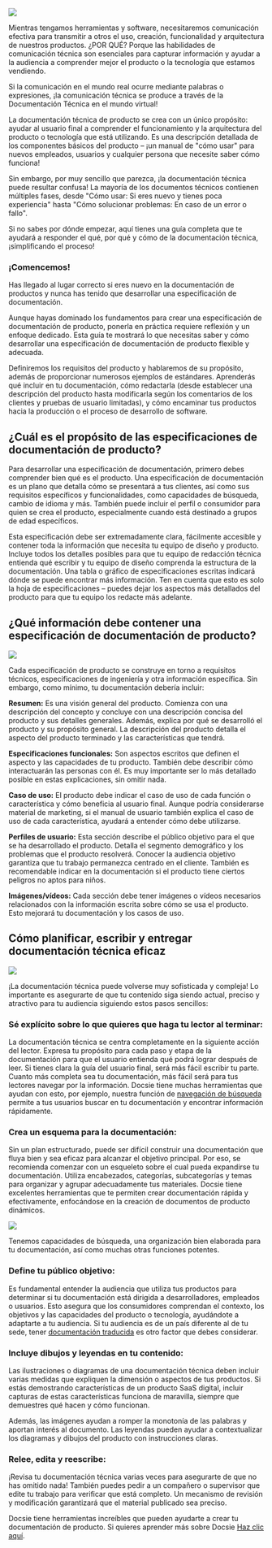 ![](https://images.unsplash.com/photo-1557425955-df376b5903c8?crop=entropy&cs=tinysrgb&fit=max&fm=jpg&ixid=MnwzMTM3MXwwfDF8c2VhcmNofDU1fHx2aXNpb24lMjBib2FyZHxlbnwwfHx8fDE2MjgxODk4Mjc&ixlib=rb-1.2.1&q=80&w=1080)

Mientras tengamos herramientas y software, necesitaremos comunicación efectiva para transmitir a otros el uso, creación, funcionalidad y arquitectura de nuestros productos. ¿POR QUÉ? Porque las habilidades de comunicación técnica son esenciales para capturar información y ayudar a la audiencia a comprender mejor el producto o la tecnología que estamos vendiendo.

Si la comunicación en el mundo real ocurre mediante palabras o expresiones, ¡la comunicación técnica se produce a través de la Documentación Técnica en el mundo virtual!

La documentación técnica de producto se crea con un único propósito: ayudar al usuario final a comprender el funcionamiento y la arquitectura del producto o tecnología que está utilizando. Es una descripción detallada de los componentes básicos del producto – ¡un manual de "cómo usar" para nuevos empleados, usuarios y cualquier persona que necesite saber cómo funciona!

Sin embargo, por muy sencillo que parezca, ¡la documentación técnica puede resultar confusa! La mayoría de los documentos técnicos contienen múltiples fases, desde "Cómo usar: Si eres nuevo y tienes poca experiencia" hasta "Cómo solucionar problemas: En caso de un error o fallo".

Si no sabes por dónde empezar, aquí tienes una guía completa que te ayudará a responder el qué, por qué y cómo de la documentación técnica, ¡simplificando el proceso!

### ¡Comencemos!

Has llegado al lugar correcto si eres nuevo en la documentación de productos y nunca has tenido que desarrollar una especificación de documentación.

Aunque hayas dominado los fundamentos para crear una especificación de documentación de producto, ponerla en práctica requiere reflexión y un enfoque dedicado. Esta guía te mostrará lo que necesitas saber y cómo desarrollar una especificación de documentación de producto flexible y adecuada.

Definiremos los requisitos del producto y hablaremos de su propósito, además de proporcionar numerosos ejemplos de estándares. Aprenderás qué incluir en tu documentación, cómo redactarla (desde establecer una descripción del producto hasta modificarla según los comentarios de los clientes y pruebas de usuario limitadas), y cómo encaminar tus productos hacia la producción o el proceso de desarrollo de software.

## ¿Cuál es el propósito de las especificaciones de documentación de producto?

Para desarrollar una especificación de documentación, primero debes comprender bien qué es el producto. Una especificación de documentación es un plano que detalla cómo se presentará a tus clientes, así como sus requisitos específicos y funcionalidades, como capacidades de búsqueda, cambio de idioma y más. También puede incluir el perfil o consumidor para quien se crea el producto, especialmente cuando está destinado a grupos de edad específicos.

Esta especificación debe ser extremadamente clara, fácilmente accesible y contener toda la información que necesita tu equipo de diseño y producto. Incluye todos los detalles posibles para que tu equipo de redacción técnica entienda qué escribir y tu equipo de diseño comprenda la estructura de la documentación. Una tabla o gráfico de especificaciones escritas indicará dónde se puede encontrar más información. Ten en cuenta que esto es solo la hoja de especificaciones – puedes dejar los aspectos más detallados del producto para que tu equipo los redacte más adelante.

## ¿Qué información debe contener una especificación de documentación de producto?

![](https://images.unsplash.com/photo-1506784881475-0e408bbca849?crop=entropy&cs=tinysrgb&fit=max&fm=jpg&ixid=MnwzMTM3MXwwfDF8c2VhcmNofDZ8fHBsYW5uaW5nfGVufDB8fHx8MTYyODE4OTkyNA&ixlib=rb-1.2.1&q=80&w=1080)

Cada especificación de producto se construye en torno a requisitos técnicos, especificaciones de ingeniería y otra información específica. Sin embargo, como mínimo, tu documentación debería incluir:

**Resumen:** Es una visión general del producto. Comienza con una descripción del concepto y concluye con una descripción concisa del producto y sus detalles generales. Además, explica por qué se desarrolló el producto y su propósito general. La descripción del producto detalla el aspecto del producto terminado y las características que tendrá.

**Especificaciones funcionales:** Son aspectos escritos que definen el aspecto y las capacidades de tu producto. También debe describir cómo interactuarán las personas con él. Es muy importante ser lo más detallado posible en estas explicaciones, sin omitir nada.

**Caso de uso:** El producto debe indicar el caso de uso de cada función o característica y cómo beneficia al usuario final. Aunque podría considerarse material de marketing, si el manual de usuario también explica el caso de uso de cada característica, ayudará a entender cómo debe utilizarse.

**Perfiles de usuario:** Esta sección describe el público objetivo para el que se ha desarrollado el producto. Detalla el segmento demográfico y los problemas que el producto resolverá. Conocer la audiencia objetivo garantiza que tu trabajo permanezca centrado en el cliente. También es recomendable indicar en la documentación si el producto tiene ciertos peligros no aptos para niños.

**Imágenes/vídeos:** Cada sección debe tener imágenes o vídeos necesarios relacionados con la información escrita sobre cómo se usa el producto. Esto mejorará tu documentación y los casos de uso.

## Cómo planificar, escribir y entregar documentación técnica eficaz

![](https://images.unsplash.com/photo-1450101499163-c8848c66ca85?crop=entropy&cs=tinysrgb&fit=max&fm=jpg&ixid=MnwzMTM3MXwwfDF8c2VhcmNofDF8fHdyaXR0aW5nfGVufDB8fHx8MTYyODE5MDAwOQ&ixlib=rb-1.2.1&q=80&w=1080)

¡La documentación técnica puede volverse muy sofisticada y compleja! Lo importante es asegurarte de que tu contenido siga siendo actual, preciso y atractivo para tu audiencia siguiendo estos pasos sencillos:

### Sé explícito sobre lo que quieres que haga tu lector al terminar:

La documentación técnica se centra completamente en la siguiente acción del lector. Expresa tu propósito para cada paso y etapa de la documentación para que el usuario entienda qué podrá lograr después de leer. Si tienes clara la guía del usuario final, será más fácil escribir tu parte. Cuanto más completa sea tu documentación, más fácil será para tus lectores navegar por la información. Docsie tiene muchas herramientas que ayudan con esto, por ejemplo, nuestra función de [navegación de búsqueda](https://help.docsie.io/?doc=/publish-documentation-portal/plugins-extensions/) permite a tus usuarios buscar en tu documentación y encontrar información rápidamente.

### Crea un esquema para la documentación:

Sin un plan estructurado, puede ser difícil construir una documentación que fluya bien y sea eficaz para alcanzar el objetivo principal. Por eso, se recomienda comenzar con un esqueleto sobre el cual pueda expandirse tu documentación. Utiliza encabezados, categorías, subcategorías y temas para organizar y agrupar adecuadamente tus materiales. Docsie tiene excelentes herramientas que te permiten crear documentación rápida y efectivamente, enfocándose en la creación de documentos de producto dinámicos.

![](https://cdn.docsie.io/workspace_WxPJSQ5gsES8Bzjxy/doc_ydgtE07E6Rp4AMmKv/file_sxziwEXY4iYSB0p2i/boo_Qj6raZoQQmjvdRxVs/19e9557e-cdec-2c24-9ee1-b82dff8c70f4image.png)

Tenemos capacidades de búsqueda, una organización bien elaborada para tu documentación, así como muchas otras funciones potentes.

### Define tu público objetivo:

Es fundamental entender la audiencia que utiliza tus productos para determinar si tu documentación está dirigida a desarrolladores, empleados o usuarios. Esto asegura que los consumidores comprendan el contexto, los objetivos y las capacidades del producto o tecnología, ayudándote a adaptarte a tu audiencia. Si tu audiencia es de un país diferente al de tu sede, tener [documentación traducida](https://www.docsie.io/blog/articles/everything-you-need-to-know-about-translating-technical-manuals-with-3-easy-steps/) es otro factor que debes considerar.

### Incluye dibujos y leyendas en tu contenido:

Las ilustraciones o diagramas de una documentación técnica deben incluir varias medidas que expliquen la dimensión o aspectos de tus productos. Si estás demostrando características de un producto SaaS digital, incluir capturas de estas características funciona de maravilla, siempre que demuestres qué hacen y cómo funcionan.

Además, las imágenes ayudan a romper la monotonía de las palabras y aportan interés al documento. Las leyendas pueden ayudar a contextualizar los diagramas y dibujos del producto con instrucciones claras.

### Relee, edita y reescribe:

¡Revisa tu documentación técnica varias veces para asegurarte de que no has omitido nada! También puedes pedir a un compañero o supervisor que edite tu trabajo para verificar que está completo. Un mecanismo de revisión y modificación garantizará que el material publicado sea preciso.

Docsie tiene herramientas increíbles que pueden ayudarte a crear tu documentación de producto. Si quieres aprender más sobre Docsie [Haz clic aquí](https://www.docsie.io/).